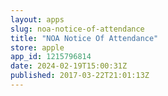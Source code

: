 ```yaml
---
layout: apps
slug: noa-notice-of-attendance
title: "NOA Notice Of Attendance"
store: apple
app_id: 1215796814
date: 2024-02-19T15:00:31Z
published: 2017-03-22T21:01:13Z
---
```

